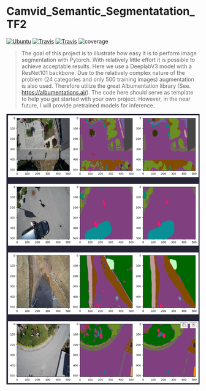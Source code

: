 
# Camvid_Semantic_Segmentatation_TF2
[![Ubuntu](https://github.com/ptheywood/cuda-cmake-github-actions/workflows/Ubuntu/badge.svg)](https://github.com/ptheywood/cuda-cmake-github-actions/actions?query=workflow%3AUbuntu)
[![Travis](https://img.shields.io/badge/language-Python-red.svg)]()
[![Travis](https://badges.aleen42.com/src/pytorch.svg)]()
![coverage](https://img.shields.io/badge/coverage-100%25-green)

> The goal of this project is to illustrate how easy it is to perform image segmentation with Pytorch. With relatively little effort it is possible to achieve acceptable results. 
Here we use a DeeplabV3 model with a ResNet101 backbone. Due to the relatively complex nature of the problem (24 categories and only 500 training images) augmentation is also used. Therefore utilize the great Albumentation library (See. https://albumentations.ai/).
The code here should serve as template to help you get started with your own project.
However, in the near future, I will provide pretrained models for inference.

![](performance.png)
